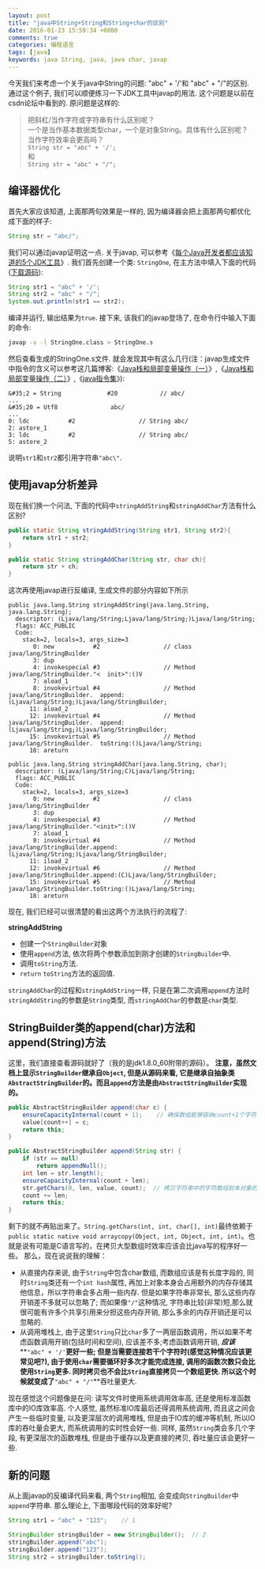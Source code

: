 ```yaml
---
layout: post
title: "java中String+String和String+char的区别"
date: 2016-01-23 15:59:34 +0800
comments: true
categories: 编程语言
tags: [java]
keywords: java String, java, java char, javap
---
```

今天我们来考虑一个关于java中String的问题:  &quot;abc&quot; + &#39;/&#39;和 &quot;abc&quot; + &quot;/&quot;的区别. 通过这个例子, 我们可以顺便练习一下JDK工具中javap的用法. 
这个问题是以前在csdn论坛中看到的. 原问题是这样的:
> 把斜杠/当作字符或字符串有什么区别呢？<br/>
一个是当作基本数据类型char，一个是对象String。具体有什么区别呢？<br/>
当作字符效率会更高吗？<br/>
`String str = "abc" + '/';`<br/>
和<br/>
`String str = "abc" + "/";`<br/>

<!--more-->
## 编译器优化
首先大家应该知道, 上面那两句效果是一样的, 因为编译器会把上面那两句都优化成下面的样子:
```java
String str = "abc/";
```
我们可以通过javap证明这一点. 关于javap, 可以参考《[每个Java开发者都应该知道的5个JDK工具][JDKTool]》. 
我们首先创建一个类: `StringOne`, 在主方法中填入下面的代码([下载源码][download code]):
```java StringOne.java
String str1 = "abc" + '/';
String str2 = "abc" + "/";
System.out.println(str1 == str2);
```
编译并运行, 输出结果为`true`. 接下来, 该我们的javap登场了, 在命令行中输入下面的命令:
```sh
javap -v -l StringOne.class > StringOne.s
```
然后查看生成的StringOne.s文件. 就会发现其中有这么几行(注：javap生成文件中指令的含义可以参考这几篇博客:《[Java栈和局部变量操作（一）][trackOne]》,《[Java栈和局部变量操作（二）][trackTwo]》,《[java指令集][order set]》):
```plain StringOne.s
&#35;2 = String             #20            // abc/
...
&#35;20 = Utf8               abc/
...
0: ldc           #2                  // String abc/
2: astore_1
3: ldc           #2                  // String abc/
5: astore_2
```
说明`str1`和`str2`都引用字符串`"abc\"`.
## 使用javap分析差异
现在我们换一个问法, 下面的代码中`stringAddString`和`stringAddChar`方法有什么区别?
```java StringTwo
public static String stringAddString(String str1, String str2){
    return str1 + str2;
}

public static String stringAddChar(String str, char ch){
    return str + ch;
}
```
这次再使用javap进行反编译, 生成文件的部分内容如下所示
```plain StringTwo.s
public java.lang.String stringAddString(java.lang.String, java.lang.String);
  descriptor: (Ljava/lang/String;Ljava/lang/String;)Ljava/lang/String;
  flags: ACC_PUBLIC
  Code:
    stack=2, locals=3, args_size=3
       0: new           #2                  // class java/lang/StringBuilder
       3: dup
       4: invokespecial #3                  // Method java/lang/StringBuilder."<  init>":()V
       7: aload_1
       8: invokevirtual #4                  // Method java/lang/StringBuilder.  append:(Ljava/lang/String;)Ljava/lang/StringBuilder;
      11: aload_2
      12: invokevirtual #4                  // Method java/lang/StringBuilder.  append:(Ljava/lang/String;)Ljava/lang/StringBuilder;
      15: invokevirtual #5                  // Method java/lang/StringBuilder.  toString:()Ljava/lang/String;
      18: areturn

public java.lang.String stringAddChar(java.lang.String, char);
  descriptor: (Ljava/lang/String;C)Ljava/lang/String;
  flags: ACC_PUBLIC
  Code:
    stack=2, locals=3, args_size=3
       0: new           #2                  // class java/lang/StringBuilder
       3: dup
       4: invokespecial #3                  // Method java/lang/StringBuilder."<init>":()V
       7: aload_1
       8: invokevirtual #4                  // Method java/lang/StringBuilder.append:(Ljava/lang/String;)Ljava/lang/StringBuilder;
      11: iload_2
      12: invokevirtual #6                  // Method java/lang/StringBuilder.append:(C)Ljava/lang/StringBuilder;
      15: invokevirtual #5                  // Method java/lang/StringBuilder.toString:()Ljava/lang/String;
      18: areturn
```
现在, 我们已经可以很清楚的看出这两个方法执行的流程了:

**stringAddString**

- 创建一个`StringBuilder`对象
- 使用`append`方法, 依次将两个参数添加到刚才创建的`StringBuilder`中.
- 调用`toString`方法.
- `return` `toString`方法的返回值.

`stringAddChar`的过程和`stringAddString`一样, 只是在第二次调用`append`方法时`stringAddString`的参数是`String`类型, 而`stringAddChar`的参数是`char`类型.

## StringBuilder类的append(char)方法和append(String)方法
这里，我们直接查看源码就好了（我的是jdk1.8.0_60附带的源码）。
**注意，虽然文档上显示`StringBuilder`继承自`Object`, 但是从源码来看, 它是继承自抽象类`AbstractStringBuilder`的。而且`append`方法是由`AbstractStringBuilder`实现的。**

```java AbstractStringBuilder.java
public AbstractStringBuilder append(char c) {
    ensureCapacityInternal(count + 1);    // 确保数组能够容纳count+1个字符
    value[count++] = c;
    return this;
}

public AbstractStringBuilder append(String str) {
    if (str == null)
        return appendNull();
    int len = str.length();
    ensureCapacityInternal(count + len);
    str.getChars(0, len, value, count);  // 拷贝字符串中的字符数组到本对象的字符数组中
    count += len;
    return this;
}
```
剩下的就不再贴出来了。`String.getChars(int, int, char[], int)`最终依赖于`public static native void arraycopy(Object, int, Object, int, int)`。也就是说有可能是C语言写的，在拷贝大型数组时效率应该会比java写的程序好一些。
那么，现在说说我的理解：

- 从直接内存来说, 由于`String`中包含char数组, 而数组应该是有长度字段的, 同时`String`类还有一个`int hash`属性, 再加上对象本身会占用额外的内存存储其他信息，所以字符串会多占用一些内存. 但是如果字符串非常长, 那么这些内存开销差不多就可以忽略了; 而如果像`"/"`这种情况, 字符串比较(非常)短,那么就很可能有许多个共享引用来分担这些内存开销, 那么多余的内存开销还是可以忽略的.
- 从调用堆栈上, 由于这里`String`只比`char`多了一两层函数调用，所以如果不考虑函数调用开销(包括时间和空间), 应该差不多;考虑函数调用开销, ***应该*** **`"abc" + '/'`**更好一些; 但是当需要连接若干个字符时(感觉这种情况应该更常见吧?), 由于使用`char`需要循环好多次才能完成连接, 调用的函数次数只会比使用`String`更多. 同时拷贝也不会比`String`直接拷贝一个数组更快. 所以这个时候就变成了**`"abc" + "/"`**吞吐量更大.

现在感觉这个问题像是在问: 读写文件时使用系统调用效率高, 还是使用标准函数库中的IO库效率高. 个人感觉, 虽然标准IO库最后还得调用系统调用, 而且这之间会产生一些临时变量, 以及更深层次的调用堆栈, 但是由于IO库的缓冲等机制, 所以IO库的吞吐量会更大, 而系统调用的实时性会好一些. 同样, 虽然`String`类会多几个字段, 有更深层次的函数堆栈, 但是由于缓存以及更直接的拷贝, 吞吐量应该会更好一些.

## 新的问题
从上面javap的反编译代码来看, 两个`String`相加, 会变成向`StringBuilder`中`append`字符串. 那么理论上, 下面哪段代码的效率好呢?
```java
String str1 = "abc" + "123";    // 1

StringBuilder stringBuilder = new StringBuilder();  // 2
stringBuilder.append("abc");
stringBuilder.append("123");
String str2 = stringBuilder.toString();
```

[JDKTool]: http://www.csdn.net/article/2014-11-20/2822750-5-JDK-Tools-Every-Java-Developer-Should-Know?reload=1 "每个Java开发者都应该知道的5个JDK工具"
[trackOne]: http://www.cnblogs.com/chenqiangjsj/archive/2011/04/02/2003892.html "Java栈和局部变量操作（一）"
[trackTwo]: http://www.cnblogs.com/chenqiangjsj/archive/2011/04/03/2004231.html "Java栈和局部变量操作（二）"
[order set]: http://blog.163.com/hfut_quyouhu/blog/static/7847183520127214559314/ "java指令集"
[download code]: /downloads/code/2016/01/StringAddString.zip "下载源码"
